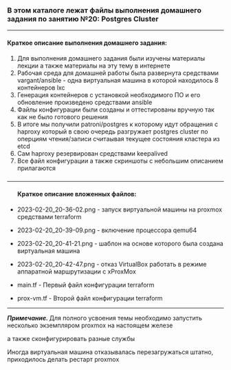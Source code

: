<h3>В этом каталоге лежат файлы выполнения домашнего задания по занятию №20:
Postgres Cluster</h3>
<hr>
<h4>Краткое описание выполнения домашнего задания:</h4>
<ol><li>Для выполнения домашнего задания были изучены материалы лекции а также материалы на эту тему в интернете</li>
<li>Рабочая среда для домашней работы была развернута средствами vargant/ansible - одна виртуальная машина в которой находилось 8 контейнеров lxc </li>
<li>Генерация контейнеров с установкой необходимого ПО и его обновление произведено средствами ansible</li>
<li>Файлы конфигурации были созданы и оттестированы вручную так как не было готового решения</li>
<li>В итоге мы получили patroni/postgres к которому идут обращения с haproxy который в свою очередь разгружает postgres cluster по оперциям чтения/записи считаывая текущее состояния кластера из etcd</li>
<li>Сам haproxy резервирован средствами keepalived</li>
<li>Все файл конфигурации а также скриншоты с небольшим описанием прилагаются</li>

</ol>


<h3></h3>
<hr>
<ul>
<h4>Краткое описание вложенных файлов:</h4>
<li><p>2023-02-20_20-36-02.png  - запуск виртуальной машины на proxmox средствами terraform</p></li>
<li><p>2023-02-20_20-39-09.png  - включение процессора qemu64</p></li>
<li><p>2023-02-20_20-41-21.png  - шаблон на основе которого была создана виртуальная машина</p></li>
<li><p>2023-02-20_20-42-47.png  - отказ VirtualBox работать в режиме аппаратной маршрутизации с xProxMox</p></li>
<li><p>main.tf                  - Первый файл конфигурации terraform</p></li>
<li><p>prox-vm.tf               - Второй файл конфигурации terraform<p></li>

</ul>
<hr>
<p><i><b>Примечание. </b></i>Для полного усвоения темы необходимо запустить несколько экземпляром proxmox на настоящем железе</p>
<p>а также сконфигурировать разные службы</p>
<p>Иногда виртуальная машина отказывалась перезагружаться штатно, приходилось делать рестарт proxmox</p>
